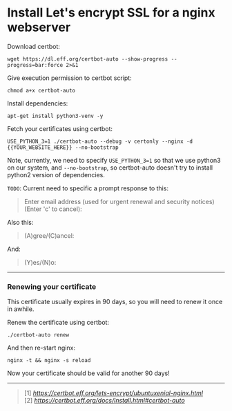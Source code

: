 <!--
setup:
    ssh: 
        host: user@ip
        privateKey: ~/.ssh/id_rsa
-->

# Install Let's encrypt SSL for a nginx webserver



Download certbot:

```bash|{type: 'command'}
wget https://dl.eff.org/certbot-auto --show-progress --progress=bar:force 2>&1
```

Give execution permission to certbot script:
  
```bash|{type:'command'}
chmod a+x certbot-auto
```

Install dependencies:

```bash|{type: 'command', user: 'root', variables: 'YOUR_WEBSITE_HERE'}
apt-get install python3-venv -y
```

Fetch your certificates using certbot:

```bash|{type: 'command', user: 'root', variables: 'YOUR_WEBSITE_HERE'}
USE_PYTHON_3=1 ./certbot-auto --debug -v certonly --nginx -d {{YOUR_WEBSITE_HERE}} --no-bootstrap
```

Note, currently, we need to specify `USE_PYTHON_3=1` so that we use python3 on our system, and `--no-bootstrap`, so certbot-auto doesn't try to install python2 version of dependencies.

`TODO`: Current need to specific a prompt response to this:

> Enter email address (used for urgent renewal and security notices)
> (Enter 'c' to cancel):

Also this:

> (A)gree/(C)ancel:

And:

> (Y)es/(N)o:

-----

### Renewing your certificate

This certificate usually expires in 90 days, so you will need to renew it once in awhile. 

Renew the certificate using certbot:

```bash|{type: 'command'}
./certbot-auto renew
```

And then re-start nginx:

```bash|{type: 'command'}
nginx -t && nginx -s reload
```

Now your certificate should be valid for another 90 days!

---

> [1] _https://certbot.eff.org/lets-encrypt/ubuntuxenial-nginx.html_  
> [2] _https://certbot.eff.org/docs/install.html#certbot-auto_
